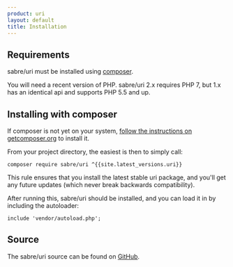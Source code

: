 ```yaml
---
product: uri
layout: default
title: Installation
---
```


Requirements
------------

sabre/uri must be installed using [composer][1].

You will need a recent version of PHP. sabre/uri 2.x requires PHP 7, but 1.x
has an identical api and supports PHP 5.5 and up.

Installing with composer
------------------------

If composer is not yet on your system, [follow the instructions on getcomposer.org][2]
to install it.

From your project directory, the easiest is then to simply call:

    composer require sabre/uri ^{{site.latest_versions.uri}}

This rule ensures that you install the latest stable uri package, and you'll
get any future updates (which never break backwards compatibility).

After running this, sabre/uri should be installed, and you can load it in
by including the autoloader:

    include 'vendor/autoload.php';

Source
------

The sabre/uri source can be found on [GitHub][3].

[1]: http://getcomposer.org/
[2]: https://getcomposer.org/doc/00-intro.md#installation-nix
[3]: https://github.com/fruux/sabre-uri

